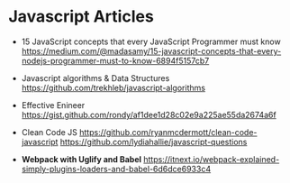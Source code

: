 # Javascript Articles 
* 15 JavaScript concepts that every JavaScript Programmer must know 
https://medium.com/@madasamy/15-javascript-concepts-that-every-nodejs-programmer-must-to-know-6894f5157cb7

* Javascript algorithms & Data Structures
https://github.com/trekhleb/javascript-algorithms
* Effective Enineer 
https://gist.github.com/rondy/af1dee1d28c02e9a225ae55da2674a6f
* Clean Code JS
https://github.com/ryanmcdermott/clean-code-javascript
https://github.com/lydiahallie/javascript-questions 

* **Webpack with Uglify and Babel** https://itnext.io/webpack-explained-simply-plugins-loaders-and-babel-6d6dce6933c4 